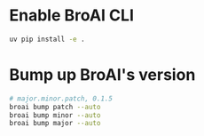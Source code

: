 # Enable BroAI CLI

```bash
uv pip install -e .
```

# Bump up BroAI's version

```bash
# major.minor.patch, 0.1.5
broai bump patch --auto
broai bump minor --auto
broai bump major --auto
```